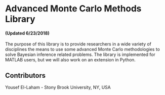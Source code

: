 # Advanced Monte Carlo Methods Library 
#### (Updated 6/23/2018)
The purpose of this library is to provide researchers in a wide variety of disciplines the means to use some advanced Monte Carlo
methodologies to solve Bayesian inference related problems. The library is implemented for MATLAB users, but we will also work on 
an extension in Python. 

## Contributors
Yousef El-Laham - Stony Brook University, NY, USA
